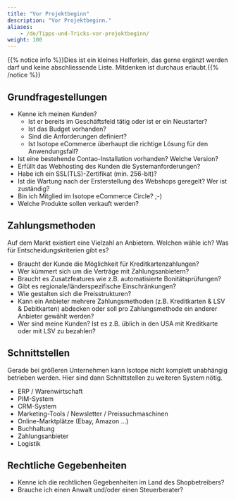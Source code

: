 ```yaml
---
title: "Vor Projektbeginn"
description: "Vor Projektbeginn."
aliases:
    - /de/Tipps-und-Tricks-vor-projektbeginn/
weight: 100
---
```



{{% notice info %}}Dies ist ein kleines Helferlein, das gerne ergänzt werden darf und keine abschliessende Liste. 
Mitdenken ist durchaus erlaubt.{{% /notice %}}

## Grundfragestellungen

* Kenne ich meinen Kunden?
	* Ist er bereits im Geschäftsfeld tätig oder ist er ein Neustarter?
	* Ist das Budget vorhanden?
	* Sind die Anforderungen definiert?
	* Ist Isotope eCommerce überhaupt die richtige Lösung für den Anwendungsfall?
* Ist eine bestehende Contao-Installation vorhanden? Welche Version?
* Erfüllt das Webhosting des Kunden die Systemanforderungen?
* Habe ich ein SSL(TLS)-Zertifikat (min. 256-bit)?
* Ist die Wartung nach der Ersterstellung des Webshops geregelt? Wer ist zuständig?
* Bin ich Mitglied im Isotope eCommerce Circle? ;-)
* Welche Produkte sollen verkauft werden?

## Zahlungsmethoden

Auf dem Markt existiert eine Vielzahl an Anbietern. Welchen wähle ich? Was für Entscheidungskriterien gibt es?

* Braucht der Kunde die Möglichkeit für Kreditkartenzahlungen?
* Wer kümmert sich um die Verträge mit Zahlungsanbietern?
* Braucht es Zusatzfeatures wie z.B. automatisierte Bonitätsprüfungen?
* Gibt es regionale/länderspezifische Einschränkungen?
* Wie gestalten sich die Preisstrukturen?
* Kann ein Anbieter mehrere Zahlungsmethoden (z.B. Kreditkarten & LSV & Debitkarten)  abdecken oder soll pro Zahlungsmethode ein anderer Anbieter gewählt werden?
* Wer sind meine Kunden? Ist es z.B. üblich in den USA mit Kreditkarte oder mit LSV zu bezahlen?

## Schnittstellen

Gerade bei größeren Unternehmen kann Isotope nicht komplett unabhängig betrieben werden. Hier sind dann Schnittstellen zu weiteren System nötig.

* ERP / Warenwirtschaft
* PIM-System
* CRM-System
* Marketing-Tools / Newsletter / Preissuchmaschinen
* Online-Marktplätze (Ebay, Amazon …)
* Buchhaltung
* Zahlungsanbieter
* Logistik

## Rechtliche Gegebenheiten

* Kenne ich die rechtlichen Gegebenheiten im Land des Shopbetreibers?
* Brauche ich einen Anwalt und/oder einen Steuerberater?
